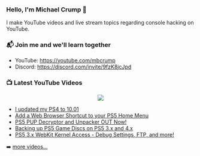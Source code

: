 ### Hello, I'm Michael Crump 👋

I make YouTube videos and live stream topics regarding console hacking on YouTube. 

### 📬 Join me and we'll learn together

- YouTube: https://youtube.com/mbcrump
- Discord: https://discord.com/invite/9fzK8jcJpd

### 📺 Latest YouTube Videos

<div align="center">

[<img src="https://img.shields.io/badge/-Subscribe-red?style=for-the-badge&logo=youtube&logoColor=white"/>](https://www.youtube.com/c/mbcrump?sub_confirmation=1)

</div>

<!-- YOUTUBE:START -->
- [I updated my PS4 to 10.01](https://www.youtube.com/watch?v=z3xOM8zwsEg)
- [Add a Web Browser Shortcut to your PS5 Home Menu](https://www.youtube.com/watch?v=j83RU6rNR90)
- [PS5 PUP Decryptor and Unpacker OUT Now!](https://www.youtube.com/watch?v=M9xVCjyc1eQ)
- [Backing up PS5 Game Discs on PS5 3.x and 4.x](https://www.youtube.com/watch?v=xekttYk8PWA)
- [PS5 3.x WebKit Kernel Access - Debug Settings, FTP, and more!](https://www.youtube.com/watch?v=JslsLqRAk0Y)
<!-- YOUTUBE:END -->

➡️ [more videos...](https://youtube.com/mbcrump)

